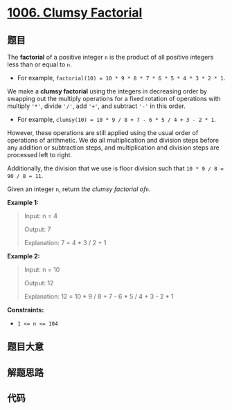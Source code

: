 # [1006. Clumsy Factorial](https://leetcode.com/problems/clumsy-factorial/)

## 题目

The **factorial** of a positive integer `n` is the product of all positive
integers less than or equal to `n`.

  * For example, `factorial(10) = 10 * 9 * 8 * 7 * 6 * 5 * 4 * 3 * 2 * 1`.

We make a **clumsy factorial** using the integers in decreasing order by
swapping out the multiply operations for a fixed rotation of operations with
multiply `'*'`, divide `'/'`, add `'+'`, and subtract `'-'` in this order.

  * For example, `clumsy(10) = 10 * 9 / 8 + 7 - 6 * 5 / 4 + 3 - 2 * 1`.

However, these operations are still applied using the usual order of
operations of arithmetic. We do all multiplication and division steps before
any addition or subtraction steps, and multiplication and division steps are
processed left to right.

Additionally, the division that we use is floor division such that `10 * 9 / 8
= 90 / 8 = 11`.

Given an integer `n`, return _the clumsy factorial of_`n`.



**Example 1:**

> Input: n = 4
> 
> Output: 7
> 
> Explanation: 7 = 4 * 3 / 2 + 1

**Example 2:**

> Input: n = 10
> 
> Output: 12
> 
> Explanation: 12 = 10 * 9 / 8 + 7 - 6 * 5 / 4 + 3 - 2 * 1

**Constraints:**

  * `1 <= n <= 104`


## 题目大意

## 解题思路

## 代码

```javascript

```


